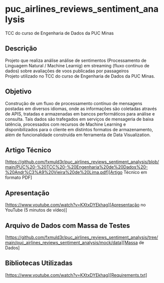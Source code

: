 # puc_airlines_reviews_sentiment_analysis
TCC do curso de Engenharia de Dados da PUC Minas

## Descrição
Projeto que realiza análise análise de sentimentos (Processamento de Linguagem Natural / Machine Learnig) em streaming (fluxo contínuo de dados) sobre avaliações de voos publicadas por passageiros  
Projeto utilizado no TCC do curso de Engenharia de Dados da PUC Minas.

## Objetivo
Construção de um fluxo de processamento contínuo de mensagens postadas em diversos idiomas, onde as informações são coletadas através de APIS, tratadas e armazenadas em bancos performáticos para análise e consulta. Tais dados são trafegados em serviços de mensageria de baixa latência, processados com recursos de Machine Learning e disponibilizados para o cliente em distintos formatos de armazenamento, além de funcionalidade construída em ferramenta de Data Visualization.

## Artigo Técnico
[https://github.com/fxmuld3r/puc_airlines_reviews_sentiment_analysis/blob/main/PUC%20-%20TCC%20-%20Engenharia%20de%20Dados%20-%20Andr%C3%A9%20Vieira%20de%20Lima.pdf][Artigo Técnico em formato PDF]

## Apresentação
[https://www.youtube.com/watch?v=KXtxDYEkhag][Apresentação no YouTube (5 minutos de vídeo)]

## Arquivo de Dados com Massa de Testes
[https://github.com/fxmuld3r/puc_airlines_reviews_sentiment_analysis/tree/main/puc_airlines_reviews_sentiment_analysis/mock/data][Massa de Dados]

## Bibliotecas Utilizadas
[https://www.youtube.com/watch?v=KXtxDYEkhag][Requirements.txt]

